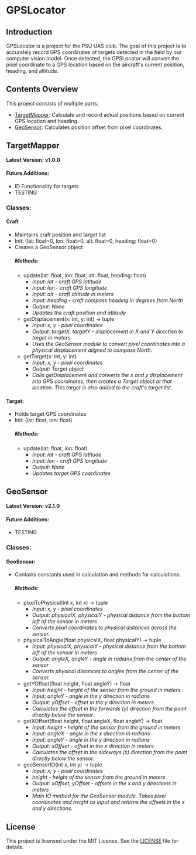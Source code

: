 # GPSLocator



## Introduction
GPSLocator is a project for the PSU UAS club. The goal of this project is to accurately record GPS coordinates of targets detected in the field by our computer vision model. Once detected, the GPSLocator will convert the pixel coordinate to a GPS location based on the aircraft's current position, heading, and altitude. 

## Contents Overview
This project consists of multiple parts:
- [TargetMapper](#targetmapper): Calculate and record actual positions based on current GPS location and heading. 
- [GeoSensor](#geosensor): Calculates position offset from pixel coordinates.

## TargetMapper

**Latest Version: v1.0.0**
#### Future Additions:
- ID Functionality for targets
- TESTING

### Classes:
#### Craft
- Maintains craft position and target list
- Init: (lat: float=0, lon: float=0, alt: float=0, heading: float=0)
- Creates a GeoSensor object
    ##### Methods:
    - update(lat: float, lon: float, alt: float, heading: float)
        - *Input:  lat - craft GPS latitude*
        - *Input:  lon - craft GPS longitude*
        - *Input:  alt - craft altitude in meters*
        - *Input:  heading - craft compass heading in degrees from North*
        - *Output: None*
        - *Updates the craft position and attitude*
    - getDisplacement(x: int, y: int) -> tuple
        - *Input:  x, y - pixel coordinates*
        - *Output: targetX, targetY - displacement in X and Y direction to target in meters*
        - *Uses the GeoSensor module to convert pixel coordinates into a physical displacement aligned to compass North.*
    - getTarget(x: int, y: int)
        - *Input:   x, y - pixel coordinates*
        - *Output:  Target object*
        - *Calls getDisplacement and converts the x and y displacement into GPS coordinates, then creates a Target object at that location. This target is also added to the craft's target list.*
#### Target:
- Holds target GPS coordinates
- Init: (lat: float, lon: float)
    ##### Methods:
    - update(lat: float, lon: float)
        - *Input:  lat - craft GPS latitude*
        - *Input:  lon - craft GPS longitude*
        - *Output: None*
        - *Updates target GPS coordinates*

## GeoSensor

**Latest Version: v2.1.0**
#### Future Additions:
- TESTING

### Classes: 
#### GeoSensor:
- Contains constants used in calculation and methods for calculations.
    ##### Methods:
    - pixelToPhysical(int x, int x) -> tuple
        - *Input:  x, y - pixel coordinates*
        - *Output: physicalX, physicalY - physical distance from the bottom left of the sensor in meters*
        - *Converts pixel coordinates to physical distances across the sensor.*
    - physicalToAngle(float physicalX, float physicalY) -> tuple
        - *Input:  physicalX, physicalY - physical distance from the bottom left of the sensor in meters*
        - *Output: angleX, angleY - angle in radians from the center of the sensor*
        - *Converts physical distances to angles from the center of the sensor.*
    - getYOffset(float height, float angleY) -> float
        - *Input:  height - height of the sensor from the ground in meters*
        - *Input:  angleY - angle in the y direction in radians*
        - *Output: yOffset - offset in the y direction in meters*
        - *Calculates the offset in the forwards (y) direction from the point directly below the sensor.*
    - getXOffset(float height, float angleX, float angleY) -> float
        - *Input:  height - height of the sensor from the ground in meters*
        - *Input:  angleX - angle in the x direction in radians*
        - *Input:  angleY - angle in the y direction in radians*
        - *Output: xOffset - offset in the x direction in meters*
        - *Calculates the offset in the sideways (x) direction from the point directly below the sensor.*
    - geoSensorIO(int x, int y) -> tuple
        - *Input:  x, y - pixel coordinates*
        - *height - height of the sensor from the ground in meters*
        - *Output: xOffset, yOffset - offsets in the x and y directions in meters*
        - *Main IO method for the GeoSensor module. Takes pixel coordinates and height as input and returns the offsets in the x and y directions.*

## License
This project is licensed under the MIT License. See the [LICENSE](LICENSE) file for details.

